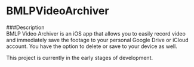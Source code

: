 # BMLPVideoArchiver  

###Description  
BMLP Video Archiver is an iOS app that allows you to easily record video and immediately save the footage to your personal Google Drive or iCloud account.  You have the option to delete or save to your device as well.  

This project is currently in the early stages of development.  
